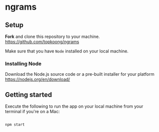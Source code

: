 # ngrams


## Setup

**Fork** and clone this repository to your machine. https://github.com/topkoong/ngrams

Make sure that you have `Node` installed on your local machine. 

### Installing Node

Download the Node.js source code or a pre-built installer for your platform
https://nodejs.org/en/download/

## Getting started
Execute the following to run the app on your local machine from your terminal if you're on a Mac:
```bash

npm start
```
